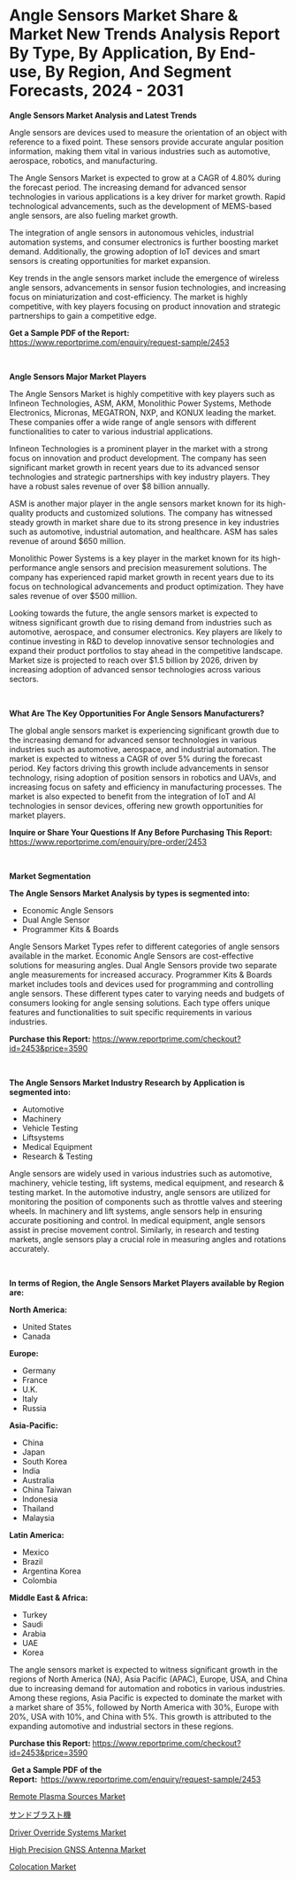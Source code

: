 <p><h1>Angle Sensors Market Share & Market New Trends Analysis Report By Type, By Application, By End-use, By Region, And Segment Forecasts, 2024 - 2031</h1></p><p><strong>Angle Sensors Market Analysis and Latest Trends</strong></p>
<p><p>Angle sensors are devices used to measure the orientation of an object with reference to a fixed point. These sensors provide accurate angular position information, making them vital in various industries such as automotive, aerospace, robotics, and manufacturing.</p><p>The Angle Sensors Market is expected to grow at a CAGR of 4.80% during the forecast period. The increasing demand for advanced sensor technologies in various applications is a key driver for market growth. Rapid technological advancements, such as the development of MEMS-based angle sensors, are also fueling market growth.</p><p>The integration of angle sensors in autonomous vehicles, industrial automation systems, and consumer electronics is further boosting market demand. Additionally, the growing adoption of IoT devices and smart sensors is creating opportunities for market expansion.</p><p>Key trends in the angle sensors market include the emergence of wireless angle sensors, advancements in sensor fusion technologies, and increasing focus on miniaturization and cost-efficiency. The market is highly competitive, with key players focusing on product innovation and strategic partnerships to gain a competitive edge.</p></p>
<p><strong>Get a Sample PDF of the Report:&nbsp;</strong> <a href="https://www.reportprime.com/enquiry/request-sample/2453">https://www.reportprime.com/enquiry/request-sample/2453</a></p>
<p>&nbsp;</p>
<p><strong>Angle Sensors Major Market Players</strong></p>
<p><p>The Angle Sensors Market is highly competitive with key players such as Infineon Technologies, ASM, AKM, Monolithic Power Systems, Methode Electronics, Micronas, MEGATRON, NXP, and KONUX leading the market. These companies offer a wide range of angle sensors with different functionalities to cater to various industrial applications.</p><p>Infineon Technologies is a prominent player in the market with a strong focus on innovation and product development. The company has seen significant market growth in recent years due to its advanced sensor technologies and strategic partnerships with key industry players. They have a robust sales revenue of over $8 billion annually.</p><p>ASM is another major player in the angle sensors market known for its high-quality products and customized solutions. The company has witnessed steady growth in market share due to its strong presence in key industries such as automotive, industrial automation, and healthcare. ASM has sales revenue of around $650 million.</p><p>Monolithic Power Systems is a key player in the market known for its high-performance angle sensors and precision measurement solutions. The company has experienced rapid market growth in recent years due to its focus on technological advancements and product optimization. They have sales revenue of over $500 million.</p><p>Looking towards the future, the angle sensors market is expected to witness significant growth due to rising demand from industries such as automotive, aerospace, and consumer electronics. Key players are likely to continue investing in R&D to develop innovative sensor technologies and expand their product portfolios to stay ahead in the competitive landscape. Market size is projected to reach over $1.5 billion by 2026, driven by increasing adoption of advanced sensor technologies across various sectors.</p></p>
<p>&nbsp;</p>
<p><strong>What Are The Key Opportunities For Angle Sensors Manufacturers?</strong></p>
<p><p>The global angle sensors market is experiencing significant growth due to the increasing demand for advanced sensor technologies in various industries such as automotive, aerospace, and industrial automation. The market is expected to witness a CAGR of over 5% during the forecast period. Key factors driving this growth include advancements in sensor technology, rising adoption of position sensors in robotics and UAVs, and increasing focus on safety and efficiency in manufacturing processes. The market is also expected to benefit from the integration of IoT and AI technologies in sensor devices, offering new growth opportunities for market players.</p></p>
<p><strong>Inquire or Share Your Questions If Any Before Purchasing This Report:</strong> <a href="https://www.reportprime.com/enquiry/pre-order/2453">https://www.reportprime.com/enquiry/pre-order/2453</a></p>
<p>&nbsp;</p>
<p><strong>Market Segmentation</strong></p>
<p><strong>The Angle Sensors Market Analysis by types is segmented into:</strong></p>
<p><ul><li>Economic Angle Sensors</li><li>Dual Angle Sensor</li><li>Programmer Kits & Boards</li></ul></p>
<p><p>Angle Sensors Market Types refer to different categories of angle sensors available in the market. Economic Angle Sensors are cost-effective solutions for measuring angles. Dual Angle Sensors provide two separate angle measurements for increased accuracy. Programmer Kits & Boards market includes tools and devices used for programming and controlling angle sensors. These different types cater to varying needs and budgets of consumers looking for angle sensing solutions. Each type offers unique features and functionalities to suit specific requirements in various industries.</p></p>
<p><strong>Purchase this Report:&nbsp;</strong><a href="https://www.reportprime.com/checkout?id=2453&price=3590">https://www.reportprime.com/checkout?id=2453&price=3590</a></p>
<p>&nbsp;</p>
<p><strong>The Angle Sensors Market Industry Research by Application is segmented into:</strong></p>
<p><ul><li>Automotive</li><li>Machinery</li><li>Vehicle Testing</li><li>Liftsystems</li><li>Medical Equipment</li><li>Research & Testing</li></ul></p>
<p><p>Angle sensors are widely used in various industries such as automotive, machinery, vehicle testing, lift systems, medical equipment, and research & testing market. In the automotive industry, angle sensors are utilized for monitoring the position of components such as throttle valves and steering wheels. In machinery and lift systems, angle sensors help in ensuring accurate positioning and control. In medical equipment, angle sensors assist in precise movement control. Similarly, in research and testing markets, angle sensors play a crucial role in measuring angles and rotations accurately.</p></p>
<p>&nbsp;</p>
<p><strong>In terms of Region, the Angle Sensors Market Players available by Region are:</strong></p>
<p>
    <p> <strong> North America: </strong>
        <ul>
            <li>United States</li>
            <li>Canada</li>
        </ul>
        </p> 
    <p> <strong> Europe: </strong>
        <ul>
            <li>Germany</li>
            <li>France</li>
            <li>U.K.</li>
            <li>Italy</li>
            <li>Russia</li>
        </ul>
        </p> 
    <p> <strong> Asia-Pacific: </strong>
        <ul>
            <li>China</li>
            <li>Japan</li>
            <li>South Korea</li>
            <li>India</li>
            <li>Australia</li>
            <li>China Taiwan</li>
            <li>Indonesia</li>
            <li>Thailand</li>
            <li>Malaysia</li>
        </ul>
        </p> 
    <p> <strong> Latin America: </strong>
        <ul>
            <li>Mexico</li>
            <li>Brazil</li>
            <li>Argentina Korea</li>
            <li>Colombia</li>
        </ul>
        </p> 
    <p> <strong> Middle East & Africa: </strong>
        <ul>
            <li>Turkey</li>
            <li>Saudi</li>
            <li>Arabia</li>
            <li>UAE</li>
            <li>Korea</li>
        </ul>
    </p>
    </p>
<p><p>The angle sensors market is expected to witness significant growth in the regions of North America (NA), Asia Pacific (APAC), Europe, USA, and China due to increasing demand for automation and robotics in various industries. Among these regions, Asia Pacific is expected to dominate the market with a market share of 35%, followed by North America with 30%, Europe with 20%, USA with 10%, and China with 5%. This growth is attributed to the expanding automotive and industrial sectors in these regions.</p></p>
<p><strong>Purchase this Report: </strong><a href="https://www.reportprime.com/checkout?id=2453&price=3590">https://www.reportprime.com/checkout?id=2453&price=3590</a></p>
<p>&nbsp;<strong>Get a Sample PDF of the Report:&nbsp;&nbsp;</strong><a href="https://www.reportprime.com/enquiry/request-sample/2453">https://www.reportprime.com/enquiry/request-sample/2453</a></p>
<p><strong></strong></p>
<p><p><a href="https://github.com/wusalecollins540tpqoz/Market-Research-Report-List-1/blob/main/remote-plasma-sources-market.md">Remote Plasma Sources Market</a></p><p><a href="https://github.com/joaejkdzgyljvo6/Market-Research-Report-List-1/blob/main/771931511583.md">サンドブラスト機</a></p><p><a href="https://issuu.com/reportprime-2/docs/driver-override-systems-market-size-2030.pptx">Driver Override Systems Market</a></p><p><a href="https://issuu.com/reportprime-2/docs/high-precision-gnss-antenna-market-size-2030.pptx">High Precision GNSS Antenna Market</a></p><p><a href="https://github.com/pjcfca/Market-Research-Report-List-2/blob/main/colocation-market.md">Colocation Market</a></p></p>